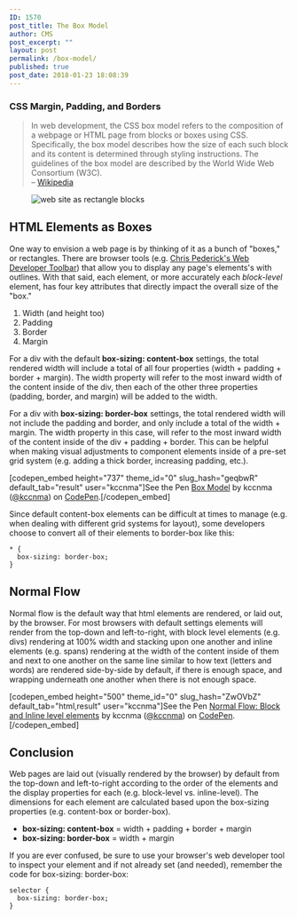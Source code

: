```yaml
---
ID: 1570
post_title: The Box Model
author: CMS
post_excerpt: ""
layout: post
permalink: /box-model/
published: true
post_date: 2018-01-23 18:08:39
---
```

<!-- wp:heading {"level":3} -->
<h3>CSS Margin, Padding, and Borders</h3>
<!-- /wp:heading -->

<!-- wp:quote -->
<blockquote class="wp-block-quote"><p>In web development, the CSS box model refers to the composition of a webpage or HTML page from blocks or boxes using CSS. Specifically, the box model describes how the size of each such block and its content is determined through styling instructions. The guidelines of the box model are described by the World Wide Web Consortium (W3C).<br>– <a href="https://en.wikipedia.org/wiki/CSS_box_model">Wikipedia</a></p></blockquote>
<!-- /wp:quote -->

<!-- wp:image {"id":1757,"align":"center"} -->
<div class="wp-block-image"><figure class="aligncenter"><img src="http://egargiulo.com/cms/wp-content/uploads/2018/01/site-outlined.gif" alt="web site as rectangle blocks" class="wp-image-1757"/></figure></div>
<!-- /wp:image -->

<!-- wp:heading -->
<h2>HTML Elements as Boxes</h2>
<!-- /wp:heading -->

<!-- wp:paragraph -->
<p>One way to envision a web page is by thinking of it as a bunch of "boxes," or rectangles. There are browser tools (e.g. <a href="https://chrispederick.com/work/web-developer/">Chris Pederick's Web Developer Toolbar</a>) that allow you to display any page's elements's with outlines. With that said, each element, or more accurately each <em>block-level</em> element, has four key attributes that directly impact the overall size of the "box."</p>
<!-- /wp:paragraph -->

<!-- wp:list {"ordered":true} -->
<ol><li>Width (and height too)</li><li>Padding</li><li>Border</li><li>Margin</li></ol>
<!-- /wp:list -->

<!-- wp:paragraph -->
<p>For a div with the default <strong>box-sizing: content-box</strong> settings, the total rendered width will include a total of all four properties (width + padding + border + margin). The width property will refer to the most inward width of the content inside of the div, then each of the other three properties (padding, border, and margin) will be added to the width.</p>
<!-- /wp:paragraph -->

<!-- wp:paragraph -->
<p>For a div with&nbsp;<strong>box-sizing: border-box</strong> settings, the total rendered width will not include the padding and border, and only include a total of the width + margin. The width property in this case, will refer to the most inward width of the content inside of the div + padding + border. This can be helpful when making visual adjustments to component elements inside of a pre-set grid system (e.g. adding a thick border, increasing padding, etc.).</p>
<!-- /wp:paragraph -->

<!-- wp:shortcode -->
[codepen_embed height="737" theme_id="0" slug_hash="geqbwR" default_tab="result" user="kccnma"]See the Pen <a href="https://codepen.io/kccnma/pen/geqbwR/">Box Model</a> by kccnma (<a href="https://codepen.io/kccnma">@kccnma</a>) on <a href="https://codepen.io">CodePen</a>.[/codepen_embed]
<!-- /wp:shortcode -->

<!-- wp:paragraph -->
<p>Since default content-box elements can be difficult at times to manage (e.g. when dealing with different grid systems for layout), some developers choose to convert all of their elements to border-box like this:</p>
<!-- /wp:paragraph -->

<!-- wp:code -->
<pre class="wp-block-code"><code class="">* {
  box-sizing: border-box;
}
</code></pre>
<!-- /wp:code -->

<!-- wp:heading -->
<h2>Normal Flow</h2>
<!-- /wp:heading -->

<!-- wp:paragraph -->
<p>Normal flow is the default way that html elements are rendered, or laid out, by the browser. For most browsers with default settings elements will render from the top-down and left-to-right, with block level elements (e.g. divs) rendering at 100% width and stacking upon one another and inline elements (e.g. spans) rendering at the width of the content inside of them and next to one another on the same line similar to how text (letters and words) are rendered side-by-side by default, if there is enough space, and wrapping underneath one another when there is not enough space.</p>
<!-- /wp:paragraph -->

<!-- wp:shortcode -->
[codepen_embed height="500" theme_id="0" slug_hash="ZwOVbZ" default_tab="html,result" user="kccnma"]See the Pen <a href="https://codepen.io/kccnma/pen/ZwOVbZ/">Normal Flow: Block and Inline level elements</a> by kccnma (<a href="https://codepen.io/kccnma">@kccnma</a>) on <a href="https://codepen.io">CodePen</a>.[/codepen_embed]
<!-- /wp:shortcode -->

<!-- wp:heading -->
<h2>Conclusion</h2>
<!-- /wp:heading -->

<!-- wp:paragraph -->
<p>Web pages are laid out (visually rendered by the browser) by default from the top-down and left-to-right according to the order of the elements and the display properties for each (e.g. block-level vs. inline-level). The dimensions for each element are calculated based upon the box-sizing properties (e.g. content-box or border-box).</p>
<!-- /wp:paragraph -->

<!-- wp:list -->
<ul><li><strong>box-sizing: content-box</strong> = width + padding + border + margin</li><li><strong>box-sizing: border-box</strong>&nbsp;= width + margin</li></ul>
<!-- /wp:list -->

<!-- wp:paragraph -->
<p>If you are ever confused, be sure to use your browser's web developer tool to inspect your element and if not already set (and needed), remember the code for box-sizing: border-box:</p>
<!-- /wp:paragraph -->

<!-- wp:code -->
<pre class="wp-block-code"><code class="">selector {
  box-sizing: border-box;
}
</code></pre>
<!-- /wp:code -->